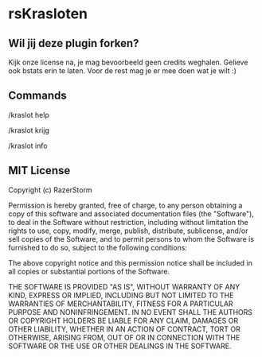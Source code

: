 # rsKrasloten

## Wil jij deze plugin forken?
Kijk onze license na, je mag bevoorbeeld geen credits weghalen.
Gelieve ook bstats erin te laten.
Voor de rest mag je er mee doen wat je wilt :)

## Commands
/kraslot help

/kraslot krijg

/kraslot info




##  MIT License

Copyright (c) RazerStorm

Permission is hereby granted, free of charge, to any person obtaining a copy
of this software and associated documentation files (the "Software"), to deal
in the Software without restriction, including without limitation the rights
to use, copy, modify, merge, publish, distribute, sublicense, and/or sell
copies of the Software, and to permit persons to whom the Software is
furnished to do so, subject to the following conditions:

The above copyright notice and this permission notice shall be included in all
copies or substantial portions of the Software.

THE SOFTWARE IS PROVIDED "AS IS", WITHOUT WARRANTY OF ANY KIND, EXPRESS OR
IMPLIED, INCLUDING BUT NOT LIMITED TO THE WARRANTIES OF MERCHANTABILITY,
FITNESS FOR A PARTICULAR PURPOSE AND NONINFRINGEMENT. IN NO EVENT SHALL THE
AUTHORS OR COPYRIGHT HOLDERS BE LIABLE FOR ANY CLAIM, DAMAGES OR OTHER
LIABILITY, WHETHER IN AN ACTION OF CONTRACT, TORT OR OTHERWISE, ARISING FROM,
OUT OF OR IN CONNECTION WITH THE SOFTWARE OR THE USE OR OTHER DEALINGS IN THE
SOFTWARE.
